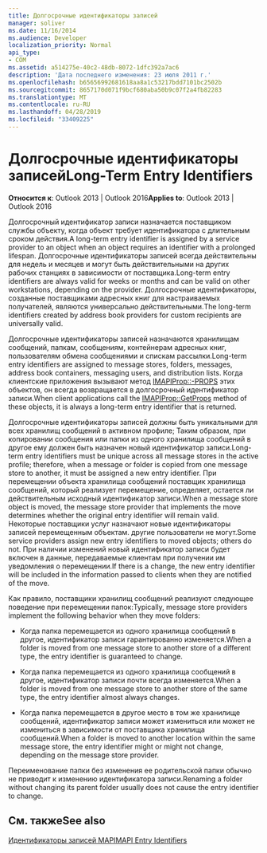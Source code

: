 ```yaml
---
title: Долгосрочные идентификаторы записей
manager: soliver
ms.date: 11/16/2014
ms.audience: Developer
localization_priority: Normal
api_type:
- COM
ms.assetid: a514275e-40c2-48db-8072-1dfc392a7ac6
description: 'Дата последнего изменения: 23 июля 2011 г.'
ms.openlocfilehash: b65656992681618aa8a1c53217bdd7101bc2502b
ms.sourcegitcommit: 8657170d071f9bcf680aba50b9c07f2a4fb82283
ms.translationtype: MT
ms.contentlocale: ru-RU
ms.lasthandoff: 04/28/2019
ms.locfileid: "33409225"
---
```

# <a name="long-term-entry-identifiers"></a><span data-ttu-id="bd068-103">Долгосрочные идентификаторы записей</span><span class="sxs-lookup"><span data-stu-id="bd068-103">Long-Term Entry Identifiers</span></span>

  
  
<span data-ttu-id="bd068-104">**Относится к**: Outlook 2013 | Outlook 2016</span><span class="sxs-lookup"><span data-stu-id="bd068-104">**Applies to**: Outlook 2013 | Outlook 2016</span></span> 
  
<span data-ttu-id="bd068-105">Долгосрочный идентификатор записи назначается поставщиком службы объекту, когда объект требует идентификатора с длительным сроком действия.</span><span class="sxs-lookup"><span data-stu-id="bd068-105">A long-term entry identifier is assigned by a service provider to an object when an object requires an identifier with a prolonged lifespan.</span></span> <span data-ttu-id="bd068-106">Долгосрочные идентификаторы записей всегда действительны для недель и месяцев и могут быть действительными на других рабочих станциях в зависимости от поставщика.</span><span class="sxs-lookup"><span data-stu-id="bd068-106">Long-term entry identifiers are always valid for weeks or months and can be valid on other workstations, depending on the provider.</span></span> <span data-ttu-id="bd068-107">Долгосрочные идентификаторы, созданные поставщиками адресных книг для настраиваемых получателей, являются универсально действительными.</span><span class="sxs-lookup"><span data-stu-id="bd068-107">The long-term identifiers created by address book providers for custom recipients are universally valid.</span></span> 
  
<span data-ttu-id="bd068-108">Долгосрочные идентификаторы записей назначаются хранилищам сообщений, папкам, сообщениям, контейнерам адресных книг, пользователям обмена сообщениями и спискам рассылки.</span><span class="sxs-lookup"><span data-stu-id="bd068-108">Long-term entry identifiers are assigned to message stores, folders, messages, address book containers, messaging users, and distribution lists.</span></span> <span data-ttu-id="bd068-109">Когда клиентские приложения вызывают метод [IMAPIProp::-PROPS](imapiprop-getprops.md) этих объектов, он всегда возвращается в долгосрочный идентификатор записи.</span><span class="sxs-lookup"><span data-stu-id="bd068-109">When client applications call the [IMAPIProp::GetProps](imapiprop-getprops.md) method of these objects, it is always a long-term entry identifier that is returned.</span></span> 
  
<span data-ttu-id="bd068-110">Долгосрочные идентификаторы записей должны быть уникальными для всех хранилищ сообщений в активном профиле; Таким образом, при копировании сообщения или папки из одного хранилища сообщений в другое ему должен быть назначен новый идентификатор записи.</span><span class="sxs-lookup"><span data-stu-id="bd068-110">Long-term entry identifiers must be unique across all message stores in the active profile; therefore, when a message or folder is copied from one message store to another, it must be assigned a new entry identifier.</span></span> <span data-ttu-id="bd068-111">При перемещении объекта хранилища сообщений поставщик хранилища сообщений, который реализует перемещение, определяет, остается ли действительным исходный идентификатор записи.</span><span class="sxs-lookup"><span data-stu-id="bd068-111">When a message store object is moved, the message store provider that implements the move determines whether the original entry identifier will remain valid.</span></span> <span data-ttu-id="bd068-112">Некоторые поставщики услуг назначают новые идентификаторы записей перемещенным объектам. другие пользователи не могут.</span><span class="sxs-lookup"><span data-stu-id="bd068-112">Some service providers assign new entry identifiers to moved objects; others do not.</span></span> <span data-ttu-id="bd068-113">При наличии изменений новый идентификатор записи будет включен в данные, передаваемые клиентам при получении им уведомления о перемещении.</span><span class="sxs-lookup"><span data-stu-id="bd068-113">If there is a change, the new entry identifier will be included in the information passed to clients when they are notified of the move.</span></span> 
  
<span data-ttu-id="bd068-114">Как правило, поставщики хранилищ сообщений реализуют следующее поведение при перемещении папок:</span><span class="sxs-lookup"><span data-stu-id="bd068-114">Typically, message store providers implement the following behavior when they move folders:</span></span>
  
- <span data-ttu-id="bd068-115">Когда папка перемещается из одного хранилища сообщений в другое, идентификатор записи гарантированно изменяется.</span><span class="sxs-lookup"><span data-stu-id="bd068-115">When a folder is moved from one message store to another store of a different type, the entry identifier is guaranteed to change.</span></span>
    
- <span data-ttu-id="bd068-116">Когда папка перемещается из одного хранилища сообщений в другое, идентификатор записи почти всегда изменяется.</span><span class="sxs-lookup"><span data-stu-id="bd068-116">When a folder is moved from one message store to another store of the same type, the entry identifier almost always changes.</span></span>
    
- <span data-ttu-id="bd068-117">Когда папка перемещается в другое место в том же хранилище сообщений, идентификатор записи может измениться или может не измениться в зависимости от поставщика хранилища сообщений.</span><span class="sxs-lookup"><span data-stu-id="bd068-117">When a folder is moved to another location within the same message store, the entry identifier might or might not change, depending on the message store provider.</span></span>
    
<span data-ttu-id="bd068-118">Переименование папки без изменения ее родительской папки обычно не приводит к изменению идентификатора записи.</span><span class="sxs-lookup"><span data-stu-id="bd068-118">Renaming a folder without changing its parent folder usually does not cause the entry identifier to change.</span></span> 
  
## <a name="see-also"></a><span data-ttu-id="bd068-119">См. также</span><span class="sxs-lookup"><span data-stu-id="bd068-119">See also</span></span>



[<span data-ttu-id="bd068-120">Идентификаторы записей MAPI</span><span class="sxs-lookup"><span data-stu-id="bd068-120">MAPI Entry Identifiers</span></span>](mapi-entry-identifiers.md)

